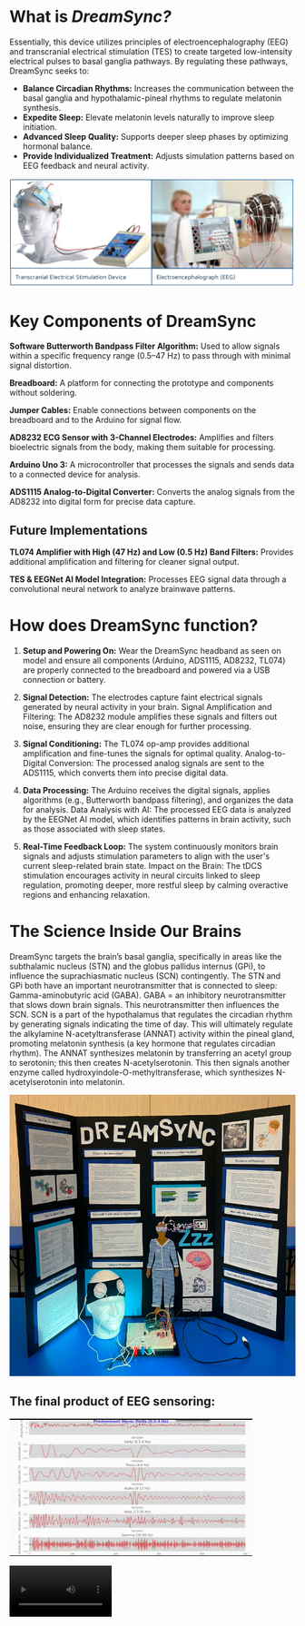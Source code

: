 

# What is ***DreamSync?***
Essentially, this device utilizes principles of electroencephalography (EEG) and transcranial electrical stimulation (TES) to create targeted low-intensity electrical pulses to basal ganglia pathways. By regulating these pathways, DreamSync seeks to:
- **Balance Circadian Rhythms:** Increases the communication between the basal ganglia and hypothalamic-pineal rhythms to regulate melatonin synthesis. 
- **Expedite Sleep:** Elevate melatonin levels naturally to improve sleep initiation. 
- **Advanced Sleep Quality:** Supports deeper sleep phases by optimizing hormonal balance. 
- **Provide Individualized Treatment:** Adjusts simulation patterns based on EEG feedback and neural activity.
  
<img src="IMG_FCC1AF6CCD25-1.jpeg" alt="Project Screenshot" width="800">

# Key Components of DreamSync

**Software Butterworth Bandpass Filter Algorithm:** Used to allow signals within a specific frequency range (0.5–47 Hz) to pass through with minimal signal distortion. 

**Breadboard:** A platform for connecting the prototype and components without soldering. 

**Jumper Cables:** Enable connections between components on the breadboard and to the Arduino for signal flow. 

**AD8232 ECG Sensor with 3-Channel Electrodes:** Amplifies and filters bioelectric signals from the body, making them suitable for processing. 

**Arduino Uno 3:** A microcontroller that processes the signals and sends data to a connected device for analysis. 

**ADS1115 Analog-to-Digital Converter:** Converts the analog signals from the AD8232 into digital form for precise data capture. 

## Future Implementations

**TL074 Amplifier with High (47 Hz) and Low (0.5 Hz) Band Filters:** Provides additional amplification and filtering for cleaner signal output. 

**TES & EEGNet AI Model Integration:** Processes EEG signal data through a convolutional neural network to analyze brainwave patterns.

# How does DreamSync function?

1. **Setup and Powering On:** Wear the DreamSync headband as seen on model and ensure all components (Arduino, ADS1115, AD8232, TL074) are properly connected to the breadboard and powered via a USB connection or battery.
   
3. **Signal Detection:** The electrodes capture faint electrical signals generated by neural activity in your brain. Signal Amplification and Filtering: The AD8232 module amplifies these signals and filters out noise, ensuring they are clear enough for further processing.
   
5. **Signal Conditioning:** The TL074 op-amp provides additional amplification and fine-tunes the signals for optimal quality. Analog-to-Digital Conversion: The processed analog signals are sent to the ADS1115, which converts them into precise digital data.
   
7. **Data Processing:** The Arduino receives the digital signals, applies algorithms (e.g., Butterworth bandpass filtering), and organizes the data for analysis. Data Analysis with AI: The processed EEG data is analyzed by the EEGNet AI model, which identifies patterns in brain activity, such as those associated with sleep states.
   
9. **Real-Time Feedback Loop:** The system continuously monitors brain signals and adjusts stimulation parameters to align with the user's current sleep-related brain state. Impact on the Brain: The tDCS stimulation encourages activity in neural circuits linked to sleep regulation, promoting deeper, more restful sleep by calming overactive regions and enhancing relaxation.

# The Science Inside Our Brains

DreamSync targets the brain’s basal ganglia, specifically in areas like the subthalamic nucleus (STN) and the globus pallidus internus (GPi), to influence the suprachiasmatic nucleus (SCN) contingently. 
The STN and GPi both have an important neurotransmitter that is connected to sleep: Gamma-aminobutyric acid (GABA).
GABA = an inhibitory neurotransmitter that slows down brain signals. This neurotransmitter then influences the SCN. 
SCN is a part of the hypothalamus that regulates the circadian rhythm by generating signals indicating the time of day. 
This will ultimately regulate the alkylamine N-acetyltransferase (ANNAT) activity within the pineal gland, promoting melatonin synthesis (a key hormone that regulates circadian rhythm). 
The ANNAT synthesizes melatonin by transferring an acetyl group to serotonin; this then creates  N-acetylserotonin. This then signals another enzyme called hydroxyindole-O-methyltransferase, which synthesizes N-acetylserotonin into melatonin.

<img src="IMG_7E25AC653C08-1.jpeg" alt="Project Screenshot" width="800">

## The final product of EEG sensoring:
![EEG](ezgif.com-video-to-gif-converter.gif)

<video src='My Movie 1 - Small.mov' width=180/>

```
import serial
import numpy as np
import matplotlib.pyplot as plt
from matplotlib.animation import FuncAnimation
from scipy.signal import butter, lfilter

# Serial port configuration
SERIAL_PORT = "COM3"  # Replace with your Arduino's COM port
BAUD_RATE = 9600
WINDOW_SIZE = 500  # Number of samples for real-time plotting
SAMPLING_RATE = 100  # Hz (adjust to your actual sampling rate)

# Initialize serial connection
ser = serial.Serial("/dev/tty.usbmodem1101", BAUD_RATE, timeout=1)

# Butterworth Bandpass Filter
def butter_bandpass(lowcut, highcut, fs, order=4):
    nyquist = 0.5 * fs
    low = lowcut / nyquist
    high = highcut / nyquist
    b, a = butter(order, [low, high], btype="band")
    return b, a

def bandpass_filter(data, lowcut, highcut, fs, order=4):
    b, a = butter_bandpass(lowcut, highcut, fs, order)
    return lfilter(b, a, data)

# Band configurations
bands = {
    "Delta (0.5-4 Hz)": (0.5, 4),
    "Theta (4-8 Hz)": (4, 8),
    "Alpha (8-13 Hz)": (8, 13),
    "Beta (13-30 Hz)": (13, 30),
    "Gamma (30-45 Hz)": (30, 45),
}

# Initialize data buffers
raw_data = np.zeros(WINDOW_SIZE)
band_data = {name: np.zeros(WINDOW_SIZE) for name in bands}
band_power = {name: 0 for name in bands}

# Setup plots
plt.style.use("ggplot")
fig, axes = plt.subplots(len(bands) + 1, 1, figsize=(10, 10), sharex=True)

# Raw EEG plot
axes[0].set_title("Raw EEG Signal")
axes[0].set_ylim(-3, 3)
raw_line, = axes[0].plot(raw_data)

# Band-specific plots
band_lines = {}
for ax, (name, _) in zip(axes[1:], bands.items()):
    ax.set_title(name)
    ax.set_ylim(-0.5, 0.5)
    band_lines[name], = ax.plot(band_data[name])

# Predominant wave label
fig.text(0.5, 0.95, "", ha="center", fontsize=16, fontweight="bold", color="blue")

def update(frame):
    global raw_data, band_data, band_power

    try:
        serial_input = ser.readline().decode("utf-8").strip()  # Renamed to avoid conflict
        print(serial_input)
        if serial_input:
            raw_adc = int(serial_input)
            voltage = raw_adc * (4.096 / 32768)  # Convert raw ADC to voltage

            # Update raw data buffer
            raw_data = np.roll(raw_data, -1)
            raw_data[-1] = voltage

            # Update band-specific buffers and calculate power
            for name, (lowcut, highcut) in bands.items():
                band_data[name] = np.roll(band_data[name], -1)
                band_data[name][-1] = bandpass_filter(raw_data, lowcut, highcut, SAMPLING_RATE)[-1]

                # Calculate RMS power for the band
                band_power[name] = np.sqrt(np.mean(np.square(band_data[name])))

            # Update raw EEG plot
            raw_line.set_ydata(raw_data)  # Correct reference to the plot line

            # Update band-specific plots
            for name, line in band_lines.items():
                line.set_ydata(band_data[name])

            # Determine the predominant wave
            predominant_band = max(band_power, key=band_power.get)
            fig.texts[-1].set_text(f"Predominant Wave: {predominant_band}")

    except ValueError:
        pass  # Ignore invalid lines

    return [raw_line] + list(band_lines.values())

# Adjust plot settings
for ax in axes:
    ax.set_xlim(0, WINDOW_SIZE)
    ax.set_xlabel("Samples")
    ax.set_ylabel("Amplitude (V)")

# Initialize animation
ani = FuncAnimation(fig, update, blit=True, interval=50)
plt.tight_layout()
plt.show()

# Close serial connection
ser.close()
```
